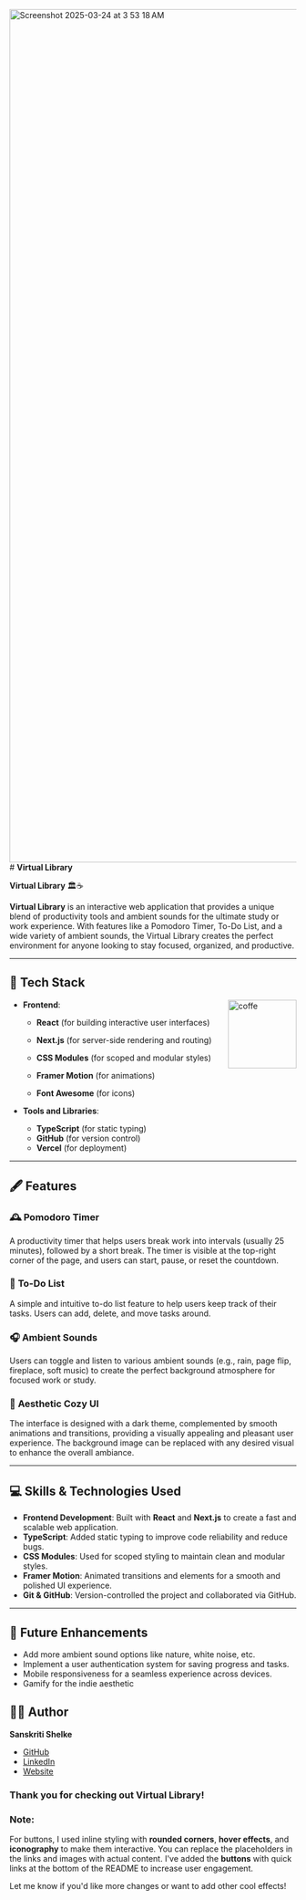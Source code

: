 <img width="1496" alt="Screenshot 2025-03-24 at 3 53 18 AM" src="https://github.com/user-attachments/assets/4c28a255-0278-48bf-9f99-df7dd14780fc" /># **Virtual Library**

 **Virtual Library** 🏛️☕️

**Virtual Library** is an interactive web application that provides a unique blend of productivity tools and ambient sounds for the ultimate study or work experience. With features like a Pomodoro Timer, To-Do List, and a wide variety of ambient sounds, the Virtual Library creates the perfect environment for anyone looking to stay focused, organized, and productive.

---

## 📜 **Tech Stack**
<img align="right" width="120" alt="coffe" src="https://github.com/user-attachments/assets/ea7321e1-50e9-4db3-8a74-770c652792cd" />

- **Frontend**:  
  - **React** (for building interactive user interfaces)
  - **Next.js** (for server-side rendering and routing)                          
  - **CSS Modules** (for scoped and modular styles)                    

  - **Framer Motion** (for animations)
  - **Font Awesome** (for icons)

- **Tools and Libraries**:  
  - **TypeScript** (for static typing)
  - **GitHub** (for version control)
  - **Vercel** (for deployment)

---

## 🖋️ **Features**

### 🕰️ **Pomodoro Timer**
A productivity timer that helps users break work into intervals (usually 25 minutes), followed by a short break. The timer is visible at the top-right corner of the page, and users can start, pause, or reset the countdown.




### 📝 **To-Do List**
A simple and intuitive to-do list feature to help users keep track of their tasks. Users can add, delete, and move tasks around.



### 🎧 **Ambient Sounds**
Users can toggle and listen to various ambient sounds (e.g., rain, page flip, fireplace, soft music) to create the perfect background atmosphere for focused work or study.



### 🧺 **Aesthetic Cozy UI**
The interface is designed with a dark theme, complemented by smooth animations and transitions, providing a visually appealing and pleasant user experience. The background image can be replaced with any desired visual to enhance the overall ambiance.

---

## 💻 **Skills & Technologies Used**

- **Frontend Development**: Built with **React** and **Next.js** to create a fast and scalable web application.
- **TypeScript**: Added static typing to improve code reliability and reduce bugs.
- **CSS Modules**: Used for scoped styling to maintain clean and modular styles.
- **Framer Motion**: Animated transitions and elements for a smooth and polished UI experience.
- **Git & GitHub**: Version-controlled the project and collaborated via GitHub.

---

## 🔧 **Future Enhancements**

- Add more ambient sound options like nature, white noise, etc.
- Implement a user authentication system for saving progress and tasks.
- Mobile responsiveness for a seamless experience across devices.
- Gamify for the indie aesthetic


## 👨‍💻 **Author**

 **Sanskriti Shelke**
- [GitHub](https://github.com/san5kriti)
- [LinkedIn](https://www.linkedin.com/in/sanskritishelke/)
- [Website](https://sanskritishelke.com/)


### **Thank you for checking out Virtual Library!**


### **Note**:
For buttons, I used inline styling with **rounded corners**, **hover effects**, and **iconography** to make them interactive. You can replace the placeholders in the links and images with actual content. I've added the **buttons** with quick links at the bottom of the README to increase user engagement.

Let me know if you'd like more changes or want to add other cool effects!
